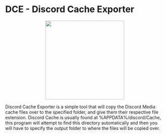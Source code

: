 #   DCE - Discord Cache Exporter

<p align="center">
  <img src="https://i.imgur.com/MxA5Kb4.png)" width=250px height=250px/>
</p>  
Discord Cache Exporter is a simple tool that will copy the Discord Media cache files over to the specified folder, and give them their respective file extension.  
Discord Cache is usually found at %APPDATA%/discord/Cache, this program will attempt to find this directory automatically and then you will have to specify the output folder to where the files will be copied over.
